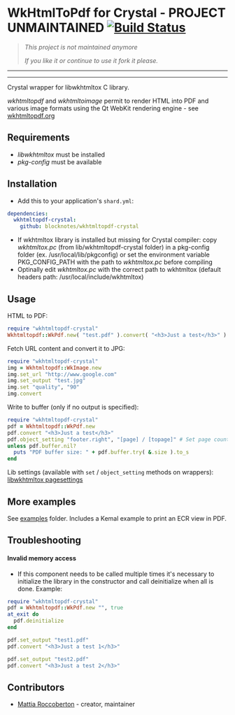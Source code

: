 # WkHtmlToPdf for Crystal - PROJECT UNMAINTAINED [![Build Status](https://travis-ci.org/blocknotes/wkhtmltopdf-crystal.svg)](https://travis-ci.org/blocknotes/wkhtmltopdf-crystal)

> *This project is not maintained anymore*
>
> *If you like it or continue to use it fork it please.*

* * *
* * *

Crystal wrapper for libwkhtmltox C library.

*wkhtmltopdf* and *wkhtmltoimage* permit to render HTML into PDF and various image formats using the Qt WebKit rendering engine - see [wkhtmltopdf.org](http://wkhtmltopdf.org)

## Requirements

- *libwkhtmltox* must be installed
- *pkg-config* must be available

## Installation

- Add this to your application's `shard.yml`:

```yml
dependencies:
  wkhtmltopdf-crystal:
    github: blocknotes/wkhtmltopdf-crystal
```

- If wkhtmltox library is installed but missing for Crystal compiler: copy *wkhtmltox.pc* (from lib/wkhtmltopdf-crystal folder) in a pkg-config folder (ex. /usr/local/lib/pkgconfig) or set the environment variable PKG_CONFIG_PATH with the path to *wkhtmltox.pc* before compiling
- Optinally edit *wkhtmltox.pc* with the correct path to wkhtmltox (default headers path: /usr/local/include/wkhtmltox)

## Usage

HTML to PDF:

```ruby
require "wkhtmltopdf-crystal"
Wkhtmltopdf::WkPdf.new( "test.pdf" ).convert( "<h3>Just a test</h3>" )
```

Fetch URL content and convert it to JPG:

```ruby
require "wkhtmltopdf-crystal"
img = Wkhtmltopdf::WkImage.new
img.set_url "http://www.google.com"
img.set_output "test.jpg"
img.set "quality", "90"
img.convert
```

Write to buffer (only if no output is specified):

```ruby
require "wkhtmltopdf-crystal"
pdf = Wkhtmltopdf::WkPdf.new
pdf.convert "<h3>Just a test</h3>"
pdf.object_setting "footer.right", "[page] / [topage]" # Set page counter on footer
unless pdf.buffer.nil?
  puts "PDF buffer size: " + pdf.buffer.try( &.size ).to_s
end
```

Lib settings (available with `set` / `object_setting` methods on wrappers): [libwkhtmltox pagesettings](http://wkhtmltopdf.org/libwkhtmltox/pagesettings.html)

## More examples

See [examples](https://github.com/blocknotes/wkhtmltopdf-crystal/tree/master/examples) folder. Includes a Kemal example to print an ECR view in PDF.

## Troubleshooting

#### Invalid memory access

- If this component needs to be called multiple times it's necessary to initialize the library in the constructor and call deinitialize when all is done.
Example:

```ruby
require "wkhtmltopdf-crystal"
pdf = Wkhtmltopdf::WkPdf.new "", true
at_exit do
  pdf.deinitialize
end

pdf.set_output "test1.pdf"
pdf.convert "<h3>Just a test 1</h3>"

pdf.set_output "test2.pdf"
pdf.convert "<h3>Just a test 2</h3>"
```

## Contributors

- [Mattia Roccoberton](http://blocknot.es) - creator, maintainer
